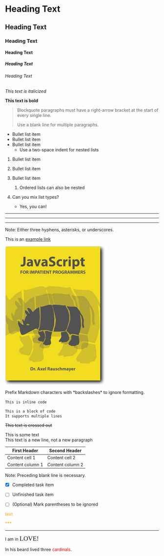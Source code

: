 # Heading Text
## Heading Text
### Heading Text
#### Heading Text
##### Heading Text
###### Heading Text

*This text is italicized*

**This text is bold**

> Blockquote paragraphs must have
> a right-arrow bracket at the start
> of every single line.
>
> Use a blank line for multiple paragraphs.

- Bullet list item
- Bullet list item
- Bullet list item
  - Use a two-space indent for nested lists


1. Bullet list item
2. Bullet list item
3. Bullet list item
   1. Ordered lists can also be nested


1. Can you mix list types?
    
   - Yes, you can! 

---
***
___

Note: Either three hyphens, asterisks, or underscores.

This is an [example link](//www.makeuseof.com)

![Alt Text](./img/cover-impatient-prg.png)

Prefix Markdown characters with \*backslashes\* to ignore formatting.

`This is inline code`

```
This is a block of code
It supports multiple lines
```

~~This text is crossed out~~

This is some text\
This text is a new line, not a new paragraph


| First Header | Second Header |
| ------------ | ------------- |
| Content cell 1 | Content cell 2 |
| Content column 1 | Content column 2 |

Note: Preceding blank line is necessary.

- [x] Completed task item
- [ ] Unfinished task item
- [ ] \(Optional) Mark parentheses to be ignored


<span style="color: orange;">text</span>  

<span style="color: orange;">***</span>

***

I am in  <span style="font-family:Papyrus; font-size:1.5em;">LOVE!</span>

In his beard lived three <span style="color:red">cardinals</span>.